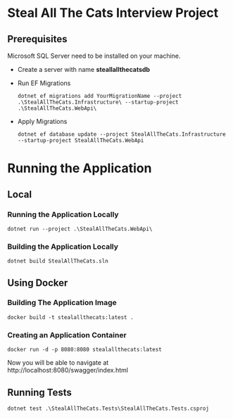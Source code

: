 # Steal All The Cats Interview Project

##  Prerequisites
Microsoft SQL Server need to be installed on your machine.
* Create a server with name **steallallthecatsdb**

* Run EF Migrations

  ```dotnet ef migrations add YourMigrationName --project .\StealAllTheCats.Infrastructure\ --startup-project .\StealAllTheCats.WebApi\```
* Apply Migrations

  ```dotnet ef database update --project StealAllTheCats.Infrastructure --startup-project StealAllTheCats.WebApi```

# Running the Application

## Local

### Running the Application Locally

```dotnet run --project .\StealAllTheCats.WebApi\```

### Building the Application Locally

```dotnet build StealAllTheCats.sln```

## Using Docker

### Building The Application Image

```docker build -t stealallthecats:latest .```

### Creating an Application Container
```docker run -d -p 8080:8080 stealallthecats:latest```

Now you will be able to navigate at http://localhost:8080/swagger/index.html


## Running Tests

```dotnet test .\StealAllTheCats.Tests\StealAllTheCats.Tests.csproj```



